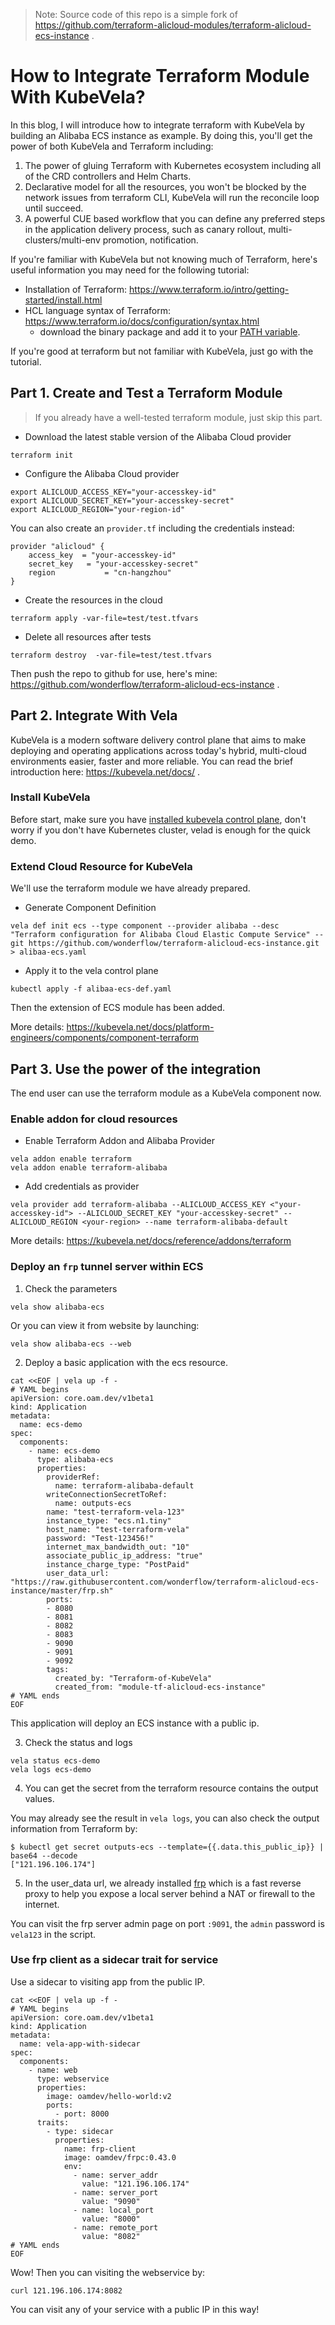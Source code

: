 > Note: Source code of this repo is a simple fork of https://github.com/terraform-alicloud-modules/terraform-alicloud-ecs-instance .


# How to Integrate Terraform Module With KubeVela?

In this blog, I will introduce how to integrate terraform with KubeVela by building an Alibaba ECS instance as example.
By doing this, you'll get the power of both KubeVela and Terraform including:

1. The power of gluing Terraform with Kubernetes ecosystem including all of the CRD controllers and Helm Charts.
2. Declarative model for all the resources, you won't be blocked by the network issues from terraform CLI, KubeVela will run the reconcile loop until succeed.
3. A powerful CUE based workflow that you can define any preferred steps in the application delivery process, such as canary rollout, multi-clusters/multi-env promotion, notification.

If you're familiar with KubeVela but not knowing much of Terraform, here's useful information you may need for the following tutorial:

* Installation of Terraform: https://www.terraform.io/intro/getting-started/install.html
* HCL language syntax of Terraform: https://www.terraform.io/docs/configuration/syntax.html
  - download the binary package and add it to your [PATH variable](https://en.wikipedia.org/wiki/PATH_(variable)).

If you're good at terraform but not familiar with KubeVela, just go with the tutorial.

## Part 1. Create and Test a Terraform Module

> If you already have a well-tested terraform module, just skip this part.

* Download the latest stable version of the Alibaba Cloud provider
```shell
terraform init
```

* Configure the Alibaba Cloud provider

```shell
export ALICLOUD_ACCESS_KEY="your-accesskey-id"
export ALICLOUD_SECRET_KEY="your-accesskey-secret"
export ALICLOUD_REGION="your-region-id"
```

You can also create an `provider.tf` including the credentials instead:

```hcl
provider "alicloud" {
    access_key  = "your-accesskey-id"
    secret_key   = "your-accesskey-secret"
    region           = "cn-hangzhou"
}
```

* Create the resources in the cloud
```shell
terraform apply -var-file=test/test.tfvars
```

* Delete all resources after tests

```shell
terraform destroy  -var-file=test/test.tfvars
```

Then push the repo to github for use, here's mine:  https://github.com/wonderflow/terraform-alicloud-ecs-instance .

## Part 2. Integrate With Vela

KubeVela is a modern software delivery control plane that aims to make deploying and operating applications across today's hybrid, multi-cloud environments easier, faster and more reliable. You can read the brief introduction here: https://kubevela.net/docs/ .

### Install KubeVela

Before start, make sure you have [installed kubevela control plane](https://kubevela.net/docs/install#1-install-velad), don't worry if you don't have Kubernetes cluster, velad is enough for the quick demo.


### Extend Cloud Resource for KubeVela

We'll use the terraform module we have already prepared.

* Generate Component Definition

```
vela def init ecs --type component --provider alibaba --desc "Terraform configuration for Alibaba Cloud Elastic Compute Service" --git https://github.com/wonderflow/terraform-alicloud-ecs-instance.git > alibaa-ecs.yaml
```

* Apply it to the vela control plane

```
kubectl apply -f alibaa-ecs-def.yaml
```

Then the extension of ECS module has been added.

More details: https://kubevela.net/docs/platform-engineers/components/component-terraform

## Part 3. Use the power of the integration

The end user can use the terraform module as a KubeVela component now.

### Enable addon for cloud resources

* Enable Terraform Addon and Alibaba Provider

```
vela addon enable terraform
vela addon enable terraform-alibaba
```

* Add credentials as provider

```
vela provider add terraform-alibaba --ALICLOUD_ACCESS_KEY <"your-accesskey-id"> --ALICLOUD_SECRET_KEY "your-accesskey-secret" --ALICLOUD_REGION <your-region> --name terraform-alibaba-default
```

More details: https://kubevela.net/docs/reference/addons/terraform

### Deploy an `frp` tunnel server within ECS

1. Check the parameters

```
vela show alibaba-ecs
```

Or you can view it from website by launching:

```
vela show alibaba-ecs --web
```

2. Deploy a basic application with the ecs resource.

```shell
cat <<EOF | vela up -f -
# YAML begins
apiVersion: core.oam.dev/v1beta1
kind: Application
metadata:
  name: ecs-demo
spec:
  components:
    - name: ecs-demo
      type: alibaba-ecs
      properties:
        providerRef:
          name: terraform-alibaba-default
        writeConnectionSecretToRef:
          name: outputs-ecs          
        name: "test-terraform-vela-123"
        instance_type: "ecs.n1.tiny"
        host_name: "test-terraform-vela"
        password: "Test-123456!"
        internet_max_bandwidth_out: "10"
        associate_public_ip_address: "true"
        instance_charge_type: "PostPaid"
        user_data_url: "https://raw.githubusercontent.com/wonderflow/terraform-alicloud-ecs-instance/master/frp.sh"
        ports:
        - 8080
        - 8081
        - 8082
        - 8083
        - 9090
        - 9091
        - 9092
        tags:
          created_by: "Terraform-of-KubeVela"
          created_from: "module-tf-alicloud-ecs-instance"
# YAML ends
EOF
```

This application will deploy an ECS instance with a public ip.

3. Check the status and logs

```
vela status ecs-demo
vela logs ecs-demo
```

4. You can get the secret from the terraform resource contains the output values.

You may already see the result in `vela logs`, you can also check the output information from Terraform by:

```shell
$ kubectl get secret outputs-ecs --template={{.data.this_public_ip}} | base64 --decode
["121.196.106.174"]
```

5. In the user_data url, we already installed [frp](https://github.com/fatedier/frp) which is a fast reverse proxy to help you expose a local server behind a NAT or firewall to the internet.

You can visit the frp server admin page on port `:9091`, the `admin` password is `vela123` in the script.


### Use frp client as a sidecar trait for service

Use a sidecar to visiting app from the public IP.

```shell
cat <<EOF | vela up -f -
# YAML begins
apiVersion: core.oam.dev/v1beta1
kind: Application
metadata:
  name: vela-app-with-sidecar
spec:
  components:
    - name: web
      type: webservice
      properties:
        image: oamdev/hello-world:v2
        ports:
          - port: 8000
      traits:
        - type: sidecar
          properties:
            name: frp-client
            image: oamdev/frpc:0.43.0
            env:
              - name: server_addr
                value: "121.196.106.174"
              - name: server_port
                value: "9090"
              - name: local_port
                value: "8000"
              - name: remote_port
                value: "8082"
# YAML ends
EOF
```

Wow! Then you can visiting the webservice by:

```
curl 121.196.106.174:8082
```

You can visit any of your service with a public IP in this way!